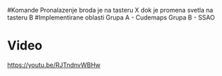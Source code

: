 #Komande
Pronalazenje broda je na tasteru X dok je promena svetla na tasteru B
#Implementirane oblasti 
Grupa A - Cudemaps
Grupa B - SSAO

# Video
https://youtu.be/RJTndnvWBHw
